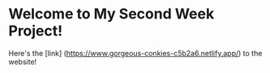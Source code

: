 # Welcome to My Second Week Project!






Here's the [link] (https://www.gorgeous-conkies-c5b2a6.netlify.app/) to the website!